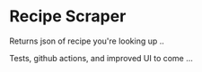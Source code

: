 # Recipe Scraper

Returns json of recipe you're looking up ..

Tests, github actions, and improved UI to come ...